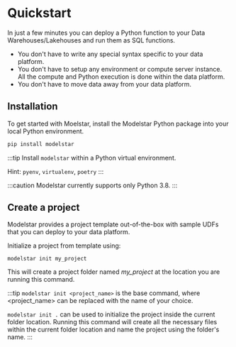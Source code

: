 # Quickstart

In just a few minutes you can deploy a Python function to your Data Warehouses/Lakehouses and run them as SQL functions.

-   You don't have to write any special syntax specific to your data platform.
-   You don't have to setup any environment or compute server instance. All the compute and Python execution is done within the data platform.
-   You don't have to move data away from your data platform.

## Installation

To get started with Moelstar, install the Modelstar Python package into your local Python environment.

```bash
pip install modelstar
```

:::tip
Install `modelstar` within a Python virtual environment.

Hint: `pyenv`, `virtualenv`, `poetry`
:::

:::caution
Modelstar currently supports only Python 3.8.
:::

## Create a project

Modelstar provides a project template out-of-the-box with sample UDFs that you can deploy to your data platform.

Initialize a project from template using:

```shell
modelstar init my_project
```

This will create a project folder named _my_project_ at the location you are running this command.

:::tip
`modelstar init <project_name>` is the base command, where <project_name> can be replaced with the name of your choice. 

`modelstar init .` can be used to initialize the project inside the current folder location. Running this command will create all the necessary files within the current folder location and name the project using the folder's name. 
:::
